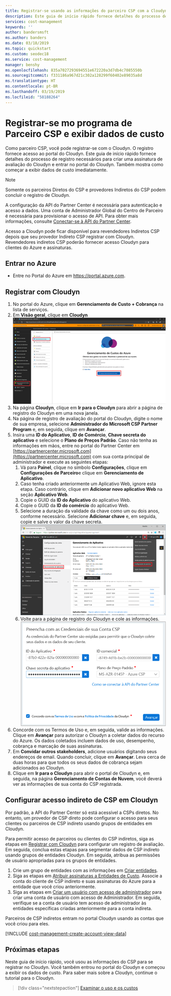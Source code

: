```yaml
---
title: Registrar-se usando as informações do parceiro CSP com a Cloudyn no Azure | Microsoft Docs
description: Este guia de início rápido fornece detalhes do processo de registro necessários para criar uma assinatura de avaliação do Cloudyn e entrar no portal do Cloudyn.
services: cost-management
keywords: ''
author: bandersmsft
ms.author: banders
ms.date: 03/18/2019
ms.topic: quickstart
ms.custom: seodec18
ms.service: cost-management
manager: benshy
ms.openlocfilehash: 835a7027293694551e672220a3d7db4c7085550b
ms.sourcegitcommit: f331186a967d21c302a128299f60402e89035a8d
ms.translationtype: HT
ms.contentlocale: pt-BR
ms.lasthandoff: 03/19/2019
ms.locfileid: "58188264"
---
```

# <a name="register-with-the-csp-partner-program-and-view-cost-data"></a>Registrar-se mo programa de Parceiro CSP e exibir dados de custo

Como parceiro CSP, você pode registrar-se com o Cloudyn. O registro fornece acesso ao portal do Cloudyn. Este guia de início rápido fornece detalhes do processo de registro necessários para criar uma assinatura de avaliação do Cloudyn e entrar no portal do Cloudyn. Também mostra como começar a exibir dados de custo imediatamente.


> [!NOTE]
>
> Somente os parceiros Diretos do CSP e provedores Indiretos do CSP podem concluir o registro de Cloudyn.
>
> A configuração da API do Partner Center é necessária para autenticação e acesso a dados. Uma conta de Administrador Global do Centro de Parceiro é necessária para provisionar o acesso de API.
> Para obter mais informações, consulte [Conectar-se à API do Partner Center](https://msdn.microsoft.com/library/partnercenter/mt709136.aspx).
>
> Acesso a Cloudyn pode ficar disponível para revendedores Indiretos CSP depois que seu provedor Indireto CSP registrar com Cloudyn. Revendedores indiretos CSP poderão fornecer acesso Cloudyn para clientes do Azure e assinaturas.

## <a name="sign-in-to-azure"></a>Entrar no Azure

- Entre no Portal do Azure em https://portal.azure.com.

## <a name="register-with-cloudyn"></a>Registrar com Cloudyn

1. No portal do Azure, clique em **Gerenciamento de Custo + Cobrança** na lista de serviços.
2. Em **Visão geral**, clique em **Cloudyn**  
    ![Página do Cloudyn mostrada no portal do Azure](./media/quick-register-csp/cost-mgt-billing-service.png)
3. Na página **Cloudyn**, clique em **Ir para o Cloudyn** para abrir a página de registro do Cloudyn em uma nova janela.
4. Na página de registro de avaliação do portal do Cloudyn, digite o nome de sua empresa, selecione **Administrador do Microsoft CSP Partner Program** e, em seguida, clique em **Avançar**.  
5. Insira uma **ID do Aplicativo**, **ID de Comércio**, **Chave secreta do aplicativo** e selecione o **Plano de Preços Padrão**. Caso não tenha as informações em mãos, entre no portal do Partner Center em [https://partnercenter.microsoft.com](https://partnercenter.microsoft.com) com sua conta principal de administrador e execute as seguintes etapas:
   1. Vá para **Painel**, clique no símbolo **Configurações**, clique em **Configurações de Parceiro**e clique em **Gerenciamento de Aplicativo**.
   2. Caso tenha criado anteriormente um Aplicativo Web, ignore esta etapa. Caso contrário, clique em **Adicionar novo aplicativo Web** na seção **Aplicativo Web**.
   3. Copie o GUID da **ID do Aplicativo** do aplicativo Web.
   4. Copie o GUID da **ID do comércio** do aplicativo Web.
   5. Selecione a duração da validade da chave como um ou dois anos, conforme necessário. Selecione **Adicionar chave** e, em seguida, copie e salve o valor da chave secreta.  
    ![Painel de parceiros no qual você copia informações de credenciais](./media/quick-register-csp/csp-partner-center.png)
   6. Volte para a página de registro do Cloudyn e cole as informações.  
      ![Colar informações de credenciais na página de registro Cloudyn](./media/quick-register-csp/csp-reg.png)
6. Concorde com os Termos de Uso e, em seguida, valide as informações. Clique em **Avançar** para autorizar o Cloudyn a coletar dados do recurso do Azure. Os dados coletados incluem dados de uso, desempenho, cobrança e marcação de suas assinaturas.  
7. Em **Convidar outros stakeholders**, adicione usuários digitando seus endereços de email. Quando concluir, clique em **Avançar**. Leva cerca de duas horas para que todos os seus dados de cobrança sejam adicionados ao Cloudyn.
8. Clique em **Ir para o Cloudyn** para abrir o portal de Cloudyn e, em seguida, na página **Gerenciamento de Contas de Nuvem**, você deverá ver as informações de sua conta do CSP registrada.

## <a name="configure-indirect-csp-access-in-cloudyn"></a>Configurar acesso indireto de CSP em Cloudyn

Por padrão, a API do Partner Center só está acessível a CSPs diretos. No entanto, um provedor de CSP direto pode configurar o acesso para seus clientes ou parceiros de CSP indireto usando grupos de entidades em Cloudyn.

Para permitir acesso de parceiros ou clientes do CSP indiretos, siga as etapas em [Registrar com Cloudyn](#register-with-cloudyn) para configurar um registro de avaliação. Em seguida, conclua estas etapas para segmentar dados de CSP indireto usando grupos de entidades Cloudyn. Em seguida, atribua as permissões de usuário apropriadas para os grupos de entidades.

1. Crie um grupo de entidades com as informações em [Criar entidades](tutorial-user-access.md#create-and-manage-entities).
2. Siga as etapas em [Atribuir assinaturas a Entidades de Custo](https://www.youtube.com/watch?v=d9uTWSdoQYo). Associe a conta do cliente de CSP indireto e suas assinaturas do Azure para a entidade que você criou anteriormente.
3. Siga as etapas em [Criar um usuário com acesso de administrador](tutorial-user-access.md#create-a-user-with-admin-access) para criar uma conta de usuário com acesso de Administrador. Em seguida, verifique se a conta de usuário tem acesso de administrador às entidades específicas criadas anteriormente para a conta indireta.

Parceiros de CSP indiretos entram no portal Cloudyn usando as contas que você criou para eles.


[!INCLUDE [cost-management-create-account-view-data](../../includes/cost-management-create-account-view-data.md)]

## <a name="next-steps"></a>Próximas etapas

Neste guia de início rápido, você usou as informações do CSP para se registrar no Cloudyn. Você também entrou no portal do Cloudyn e começou a exibir os dados de custo. Para saber mais sobre a Cloudyn, continue o tutorial para o Cloudyn.

> [!div class="nextstepaction"]
> [Examinar o uso e os custos](./tutorial-review-usage.md)
